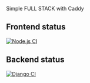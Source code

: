 Simple FULL STACK with Caddy

## Frontend status
[![Node.js CI](https://github.com/azamtoiri/caddy_full_stack/actions/workflows/node-js.yml/badge.svg)](https://github.com/azamtoiri/caddy_full_stack/actions/workflows/node-js.yml)

## Backend status
[![Django CI](https://github.com/azamtoiri/caddy_full_stack/actions/workflows/django.yml/badge.svg)](https://github.com/azamtoiri/caddy_full_stack/actions/workflows/django.yml)